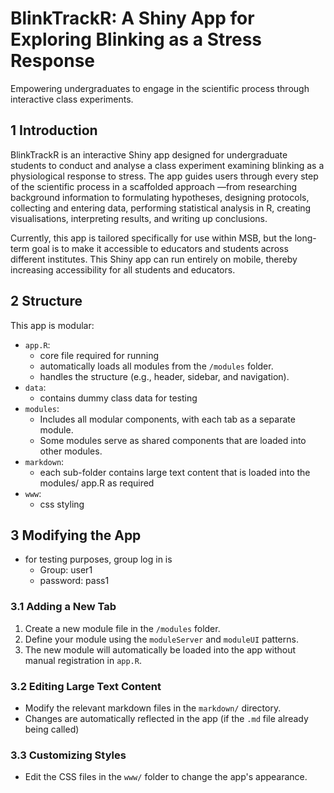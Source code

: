 
# BlinkTrackR: A Shiny App for Exploring Blinking as a Stress Response

Empowering undergraduates to engage in the scientific process through interactive class experiments.

## 1	Introduction
BlinkTrackR is an interactive Shiny app designed for undergraduate students to conduct and analyse a class experiment examining blinking as a physiological response to stress. The app guides users through every step of the scientific process in a scaffolded approach —from researching background information to formulating hypotheses, designing protocols, collecting and entering data, performing statistical analysis in R, creating visualisations, interpreting results, and writing up conclusions. 

Currently, this app is tailored specifically for use within MSB, but the long-term goal is to make it accessible to educators and students across different institutes. This Shiny app can run entirely on mobile, thereby increasing accessibility for all students and educators. 

## 2	Structure
This app is modular:

- `app.R`:
	- core file required for running
	- automatically loads all modules from the `/modules` folder.
	- handles the structure (e.g., header, sidebar, and navigation).
- `data`: 
	- contains dummy class data for testing
- `modules`:
	- Includes all modular components, with each tab as a separate module.
	- Some modules serve as shared components that are loaded into other modules.
- `markdown`:
	- each sub-folder contains large text content that is loaded into the modules/ app.R as required
- `www`:
	- css styling

## 3	Modifying the App
- for testing purposes, group log in is
	- Group: user1
	- password: pass1
### 3.1	Adding a New Tab

1. Create a new module file in the `/modules` folder.
2. Define your module using the `moduleServer` and `moduleUI` patterns.
3. The new module will automatically be loaded into the app without manual registration in `app.R`.

### 3.2	Editing Large Text Content

- Modify the relevant markdown files in the `markdown/` directory.
- Changes are automatically reflected in the app (if the `.md` file already being called)

### 3.3	Customizing Styles

- Edit the CSS files in the `www/` folder to change the app's appearance.

